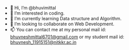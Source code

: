 - 👋 Hi, I’m @bhuvimittal
- 👀 I’m interested in coding.
- 🌱 I’m currently learning Data structure and Algorithm.
- 💞️ I’m looking to collaborate on Web Development.
- 📫 You can contact me at my personal mail id: bhuvneshmittal6701@gmail.com or my student mail id: bhuvnesh_11915151@nitkkr.ac.in 
<!---
bhuvimittal/bhuvimittal is a ✨ special ✨ repository because its `README.md` (this file) appears on your GitHub profile.
You can click the Preview link to take a look at your changes.
--->
